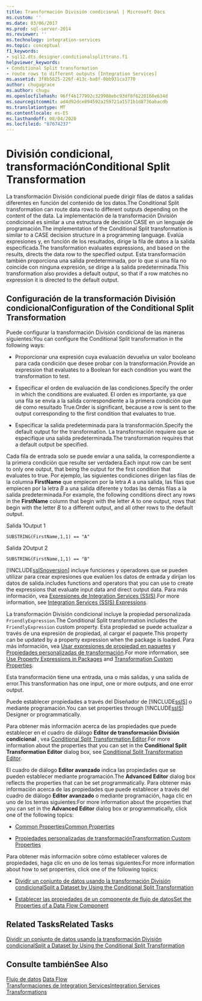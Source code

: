 ```yaml
---
title: Transformación División condicional | Microsoft Docs
ms.custom: ''
ms.date: 03/06/2017
ms.prod: sql-server-2014
ms.reviewer: ''
ms.technology: integration-services
ms.topic: conceptual
f1_keywords:
- sql12.dts.designer.conditionalsplittrans.f1
helpviewer_keywords:
- Conditional Split transformation
- route rows to different outputs [Integration Services]
ms.assetid: 3f8b5825-226f-413c-ba8f-0bb931ca3770
author: chugugrace
ms.author: chugu
ms.openlocfilehash: 96ff4b177992c329908ebc93df8f6220168e634d
ms.sourcegitcommit: ad4d92dce894592a259721a1571b1d8736abacdb
ms.translationtype: MT
ms.contentlocale: es-ES
ms.lasthandoff: 08/04/2020
ms.locfileid: "87674237"
---
```

# <a name="conditional-split-transformation"></a><span data-ttu-id="99917-102">División condicional, transformación</span><span class="sxs-lookup"><span data-stu-id="99917-102">Conditional Split Transformation</span></span>
  <span data-ttu-id="99917-103">La transformación División condicional puede dirigir filas de datos a salidas diferentes en función del contenido de los datos.</span><span class="sxs-lookup"><span data-stu-id="99917-103">The Conditional Split transformation can route data rows to different outputs depending on the content of the data.</span></span> <span data-ttu-id="99917-104">La implementación de la transformación División condicional es similar a una estructura de decisión CASE en un lenguaje de programación.</span><span class="sxs-lookup"><span data-stu-id="99917-104">The implementation of the Conditional Split transformation is similar to a CASE decision structure in a programming language.</span></span> <span data-ttu-id="99917-105">Evalúa expresiones y, en función de los resultados, dirige la fila de datos a la salida especificada.</span><span class="sxs-lookup"><span data-stu-id="99917-105">The transformation evaluates expressions, and based on the results, directs the data row to the specified output.</span></span> <span data-ttu-id="99917-106">Esta transformación también proporciona una salida predeterminada, por lo que si una fila no coincide con ninguna expresión, se dirige a la salida predeterminada.</span><span class="sxs-lookup"><span data-stu-id="99917-106">This transformation also provides a default output, so that if a row matches no expression it is directed to the default output.</span></span>  
  
## <a name="configuration-of-the-conditional-split-transformation"></a><span data-ttu-id="99917-107">Configuración de la transformación División condicional</span><span class="sxs-lookup"><span data-stu-id="99917-107">Configuration of the Conditional Split Transformation</span></span>  
 <span data-ttu-id="99917-108">Puede configurar la transformación División condicional de las maneras siguientes:</span><span class="sxs-lookup"><span data-stu-id="99917-108">You can configure the Conditional Split transformation in the following ways:</span></span>  
  
-   <span data-ttu-id="99917-109">Proporcionar una expresión cuya evaluación devuelva un valor booleano para cada condición que desee probar con la transformación.</span><span class="sxs-lookup"><span data-stu-id="99917-109">Provide an expression that evaluates to a Boolean for each condition you want the transformation to test.</span></span>  
  
-   <span data-ttu-id="99917-110">Especificar el orden de evaluación de las condiciones.</span><span class="sxs-lookup"><span data-stu-id="99917-110">Specify the order in which the conditions are evaluated.</span></span> <span data-ttu-id="99917-111">El orden es importante, ya que una fila se envía a la salida correspondiente a la primera condición que dé como resultado True.</span><span class="sxs-lookup"><span data-stu-id="99917-111">Order is significant, because a row is sent to the output corresponding to the first condition that evaluates to true.</span></span>  
  
-   <span data-ttu-id="99917-112">Especificar la salida predeterminada para la transformación.</span><span class="sxs-lookup"><span data-stu-id="99917-112">Specify the default output for the transformation.</span></span> <span data-ttu-id="99917-113">La transformación requiere que se especifique una salida predeterminada.</span><span class="sxs-lookup"><span data-stu-id="99917-113">The transformation requires that a default output be specified.</span></span>  
  
 <span data-ttu-id="99917-114">Cada fila de entrada solo se puede enviar a una salida, la correspondiente a la primera condición que resulte ser verdadera.</span><span class="sxs-lookup"><span data-stu-id="99917-114">Each input row can be sent to only one output, that being the output for the first condition that evaluates to true.</span></span> <span data-ttu-id="99917-115">Por ejemplo, las siguientes condiciones dirigen las filas de la columna **FirstName** que empiecen por la letra *A* a una salida, las filas que empiecen por la letra *B* a una salida diferente y todas las demás filas a la salida predeterminada.</span><span class="sxs-lookup"><span data-stu-id="99917-115">For example, the following conditions direct any rows in the **FirstName** column that begin with the letter *A* to one output, rows that begin with the letter *B* to a different output, and all other rows to the default output.</span></span>  
  
 <span data-ttu-id="99917-116">Salida 1</span><span class="sxs-lookup"><span data-stu-id="99917-116">Output 1</span></span>  
  
 `SUBSTRING(FirstName,1,1) == "A"`  
  
 <span data-ttu-id="99917-117">Salida 2</span><span class="sxs-lookup"><span data-stu-id="99917-117">Output 2</span></span>  
  
 `SUBSTRING(FirstName,1,1) == "B"`  
  
 [!INCLUDE[ssISnoversion](../../../includes/ssisnoversion-md.md)] <span data-ttu-id="99917-118">incluye funciones y operadores que se pueden utilizar para crear expresiones que evalúen los datos de entrada y dirijan los datos de salida.</span><span class="sxs-lookup"><span data-stu-id="99917-118">includes functions and operators that you can use to create the expressions that evaluate input data and direct output data.</span></span> <span data-ttu-id="99917-119">Para más información, vea [Expresiones de Integration Services &#40;SSIS&#41;](../../expressions/integration-services-ssis-expressions.md).</span><span class="sxs-lookup"><span data-stu-id="99917-119">For more information, see [Integration Services &#40;SSIS&#41; Expressions](../../expressions/integration-services-ssis-expressions.md).</span></span>  
  
 <span data-ttu-id="99917-120">La transformación División condicional incluye la propiedad personalizada `FriendlyExpression`.</span><span class="sxs-lookup"><span data-stu-id="99917-120">The Conditional Split transformation includes the `FriendlyExpression` custom property.</span></span> <span data-ttu-id="99917-121">Esta propiedad se puede actualizar a través de una expresión de propiedad, al cargar el paquete.</span><span class="sxs-lookup"><span data-stu-id="99917-121">This property can be updated by a property expression when the package is loaded.</span></span> <span data-ttu-id="99917-122">Para más información, vea [Usar expresiones de propiedad en paquetes](../../expressions/use-property-expressions-in-packages.md) y [Propiedades personalizadas de transformación](transformation-custom-properties.md).</span><span class="sxs-lookup"><span data-stu-id="99917-122">For more information, see [Use Property Expressions in Packages](../../expressions/use-property-expressions-in-packages.md) and [Transformation Custom Properties](transformation-custom-properties.md).</span></span>  
  
 <span data-ttu-id="99917-123">Esta transformación tiene una entrada, una o más salidas, y una salida de error.</span><span class="sxs-lookup"><span data-stu-id="99917-123">This transformation has one input, one or more outputs, and one error output.</span></span>  
  
 <span data-ttu-id="99917-124">Puede establecer propiedades a través del Diseñador de [!INCLUDE[ssIS](../../../includes/ssis-md.md)] o mediante programación.</span><span class="sxs-lookup"><span data-stu-id="99917-124">You can set properties through [!INCLUDE[ssIS](../../../includes/ssis-md.md)] Designer or programmatically.</span></span>  
  
 <span data-ttu-id="99917-125">Para obtener más información acerca de las propiedades que puede establecer en el cuadro de diálogo **Editor de transformación División condicional** , vea [Conditional Split Transformation Editor](../../conditional-split-transformation-editor.md).</span><span class="sxs-lookup"><span data-stu-id="99917-125">For more information about the properties that you can set in the **Conditional Split Transformation Editor** dialog box, see [Conditional Split Transformation Editor](../../conditional-split-transformation-editor.md).</span></span>  
  
 <span data-ttu-id="99917-126">El cuadro de diálogo **Editor avanzado** indica las propiedades que se pueden establecer mediante programación.</span><span class="sxs-lookup"><span data-stu-id="99917-126">The **Advanced Editor** dialog box reflects the properties that can be set programmatically.</span></span> <span data-ttu-id="99917-127">Para obtener más información acerca de las propiedades que puede establecer a través del cuadro de diálogo **Editor avanzado** o mediante programación, haga clic en uno de los temas siguientes:</span><span class="sxs-lookup"><span data-stu-id="99917-127">For more information about the properties that you can set in the **Advanced Editor** dialog box or programmatically, click one of the following topics:</span></span>  
  
-   [<span data-ttu-id="99917-128">Common Properties</span><span class="sxs-lookup"><span data-stu-id="99917-128">Common Properties</span></span>](../../common-properties.md)  
  
-   [<span data-ttu-id="99917-129">Propiedades personalizadas de transformación</span><span class="sxs-lookup"><span data-stu-id="99917-129">Transformation Custom Properties</span></span>](transformation-custom-properties.md)  
  
 <span data-ttu-id="99917-130">Para obtener más información sobre cómo establecer valores de propiedades, haga clic en uno de los temas siguientes:</span><span class="sxs-lookup"><span data-stu-id="99917-130">For more information about how to set properties, click one of the following topics:</span></span>  
  
-   [<span data-ttu-id="99917-131">Dividir un conjunto de datos usando la transformación División condicional</span><span class="sxs-lookup"><span data-stu-id="99917-131">Split a Dataset by Using the Conditional Split Transformation</span></span>](conditional-split-transformation.md)  
  
-   [<span data-ttu-id="99917-132">Establecer las propiedades de un componente de flujo de datos</span><span class="sxs-lookup"><span data-stu-id="99917-132">Set the Properties of a Data Flow Component</span></span>](../set-the-properties-of-a-data-flow-component.md)  
  
## <a name="related-tasks"></a><span data-ttu-id="99917-133">Related Tasks</span><span class="sxs-lookup"><span data-stu-id="99917-133">Related Tasks</span></span>  
 [<span data-ttu-id="99917-134">Dividir un conjunto de datos usando la transformación División condicional</span><span class="sxs-lookup"><span data-stu-id="99917-134">Split a Dataset by Using the Conditional Split Transformation</span></span>](conditional-split-transformation.md)  
  
## <a name="see-also"></a><span data-ttu-id="99917-135">Consulte también</span><span class="sxs-lookup"><span data-stu-id="99917-135">See Also</span></span>  
 <span data-ttu-id="99917-136">[Flujo de datos](../data-flow.md) </span><span class="sxs-lookup"><span data-stu-id="99917-136">[Data Flow](../data-flow.md) </span></span>  
 [<span data-ttu-id="99917-137">Transformaciones de Integration Services</span><span class="sxs-lookup"><span data-stu-id="99917-137">Integration Services Transformations</span></span>](integration-services-transformations.md)  
  
  
